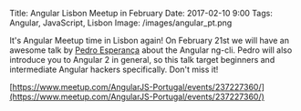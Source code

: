 Title: Angular Lisbon Meetup in February
Date: 2017-02-10 9:00
Tags: Angular, JavaScript, Lisbon
Image: /images/angular_pt.png

It's Angular Meetup time in Lisbon again! On February 21st we will have an
awesome talk by [Pedro Esperança](https://twitter.com/esperancaJS) about the
Angular ng-cli. Pedro will also introduce you to Angular 2 in general, so this
talk target beginners and intermediate Angular hackers specifically. Don't
miss it!

[https://www.meetup.com/AngularJS-Portugal/events/237227360/](https://www.meetup.com/AngularJS-Portugal/events/237227360/)
